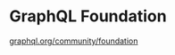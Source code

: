 # GraphQL Foundation

[graphql.org/community/foundation](https://graphql.org/community/foundation/)
